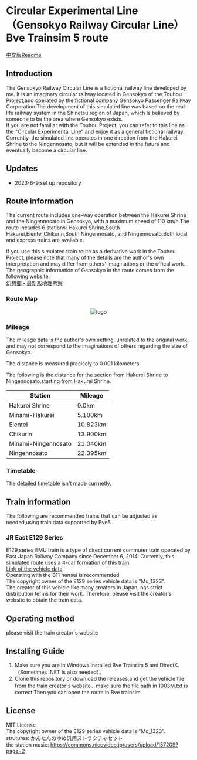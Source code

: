 # Circular Experimental Line（Gensokyo Railway Circular Line）Bve Trainsim 5 route
[中文版Readme](https://github.com/noname390/BVE-Gensokyo-Railway/blob/main/README_zh_cn.md)<br>
## Introduction
The Gensokyo Railway Circular Line is a fictional railway line developed by me. It is an imaginary circular railway located in Gensokyo of the Touhou Project,and operated by the fictional company Gensokyo Passenger Railway Corporation.The development of this simulated line was based on the real-life railway system in the Shinetsu region of Japan, which is believed by someone to be the area where Gensokyo exists.<br>
If you are not familiar with the Touhou Project, you can refer to this line as the "Circular Experimental Line" and enjoy it as a general fictional railway.
Currently, the simulated line operates in one direction from the Hakurei Shrine to the Ningennosato, but it will be extended in the future and eventually become a circular line.
## Updates
- 2023-6-9:set up repository
## Route information
The current route includes one-way operation between the Hakurei Shrine and the Ningennosato in Gensokyo, with a maximum speed of 110 km/h.The route includes 6 stations:  Hakurei Shrine,South Hakurei,Eientei,Chikurin,South Ningennosato, and Ningennosato.Both local and express trains are available. 

If you use this simulated train route as a derivative work in the Touhou Project, please note that many of the details are the author's own interpretation and may differ from others' imaginations or the offical work. The geographic information of Gensokyo in the route comes from the following website:<br>
[幻想郷・最新版地理考察](https://yotogiluminary.wixsite.com/website/post/000014)<br>
### Route Map
<p align="center">
    <img src="https://github.com/noname390/BVE-Gensokyo-Railway/blob/main/intro/Gensokyo_CircleLine_railwaymap.jpg" alt="logo";>
</p>

### Mileage
The mileage data is the author's own setting, unrelated to the original work, and may not correspond to the imaginations of others regarding the size of Gensokyo. 

The distance is measured precisely to 0.001 kilometers. 

The following is the distance for the section from Hakurei Shrine to Ningennosato,starting from Hakurei Shrine.

| Station | Mileage |
|--- |---|
| Hakurei Shrine | 0.0km |
| Minami-Hakurei | 5.100km |
| Eientei | 10.823km |
| Chikurin | 13.900km |
| Minami-Ningennosato | 21.040km |
| Ningennosato | 22.395km |

### Timetable
The detailed timetable isn't made currnetly. 
## Train information
The following are recommended trains that can be adjusted as needed,using train data supported by Bve5.
### JR East E129 Series
E129 series EMU train is a type of direct current commuter train operated by East Japan Railway Company since December 6, 2014. Currently, this simulated route uses a 4-car formation of this train.<br>
[Link of the vehicle data](https://mc1323bve.blogspot.com/2020/03/jr-e129.html)<br>
Operating with the B11 hensei is recommended<br>
The copyright owner of the E129 series vehicle data is "Mc_1323".<br>
The creator of this vehicle,like many creators in Japan, has strict distribution terms for their work. Therefore, please visit the creator's website to obtain the train data.<br>
## Operating method
please visit the train creator's website
## Installing Guide
1. Make sure you are in Windows.Installed Bve Trainsim 5 and DirectX.（Sometimes .NET is also needed）。
2. Clone this repository or download the releases,and get the vehicle file from the train creator's website，make sure the file path in 1003M.txt is correct.Then you can open the route in Bve trainsim.
## License
MIT License<br>
The copyright owner of the E129 series vehicle data is "Mc_1323".<br>
strutures:
かんたんのゆめ汎用ストラクチャセット<br>
the station music:
https://commons.nicovideo.jp/users/upload/157209?page=2